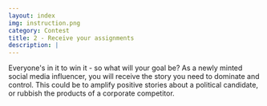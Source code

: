 ```yaml
---
layout: index
img: instruction.png
category: Contest
title: 2 - Receive your assignments
description: |
---
```

  Everyone's in it to win it - so what will your goal be? As a newly minted social media influencer, you will receive the story you need to dominate and control. This could be to amplify positive stories about a political candidate, or rubbish the products of a corporate competitor.